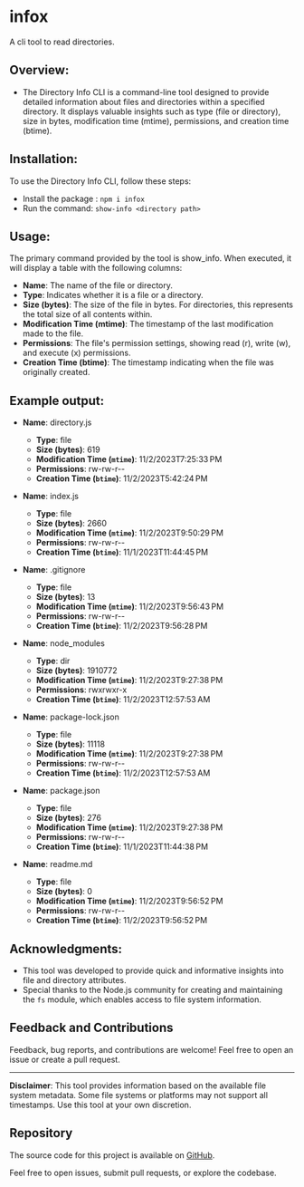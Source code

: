 # infox
A cli tool to read directories.

## Overview:
- The Directory Info CLI is a command-line tool designed to provide detailed information about files and directories within a specified directory. It displays valuable insights such as type (file or directory), size in bytes, modification time (mtime), permissions, and creation time (btime).

## Installation:
To use the Directory Info CLI, follow these steps:

- Install the package : `npm i infox`
- Run the command: `show-info <directory path>` 

## Usage:
The primary command provided by the tool is show_info. When executed, it will display a table with the following columns:

- **Name**: The name of the file or directory.
- **Type**: Indicates whether it is a file or a directory.
- **Size (bytes)**: The size of the file in bytes. For directories, this represents the total size of all contents within.
- **Modification Time (mtime)**: The timestamp of the last modification made to the file.
- **Permissions**: The file's permission settings, showing read (r), write (w), and execute (x) permissions.
- **Creation Time (btime)**: The timestamp indicating when the file was originally created.


## Example output:
- **Name**: directory.js
  - **Type**: file
  - **Size (bytes)**: 619
  - **Modification Time (`mtime`)**: 11/2/2023T7:25:33 PM
  - **Permissions**: rw-rw-r--
  - **Creation Time (`btime`)**: 11/2/2023T5:42:24 PM

- **Name**: index.js
  - **Type**: file
  - **Size (bytes)**: 2660
  - **Modification Time (`mtime`)**: 11/2/2023T9:50:29 PM
  - **Permissions**: rw-rw-r--
  - **Creation Time (`btime`)**: 11/1/2023T11:44:45 PM

- **Name**: .gitignore
  - **Type**: file
  - **Size (bytes)**: 13
  - **Modification Time (`mtime`)**: 11/2/2023T9:56:43 PM
  - **Permissions**: rw-rw-r--
  - **Creation Time (`btime`)**: 11/2/2023T9:56:28 PM

- **Name**: node_modules
  - **Type**: dir
  - **Size (bytes)**: 1910772
  - **Modification Time (`mtime`)**: 11/2/2023T9:27:38 PM
  - **Permissions**: rwxrwxr-x
  - **Creation Time (`btime`)**: 11/2/2023T12:57:53 AM

- **Name**: package-lock.json
  - **Type**: file
  - **Size (bytes)**: 11118
  - **Modification Time (`mtime`)**: 11/2/2023T9:27:38 PM
  - **Permissions**: rw-rw-r--
  - **Creation Time (`btime`)**: 11/2/2023T12:57:53 AM

- **Name**: package.json
  - **Type**: file
  - **Size (bytes)**: 276
  - **Modification Time (`mtime`)**: 11/2/2023T9:27:38 PM
  - **Permissions**: rw-rw-r--
  - **Creation Time (`btime`)**: 11/1/2023T11:44:38 PM

- **Name**: readme.md
  - **Type**: file
  - **Size (bytes)**: 0
  - **Modification Time (`mtime`)**: 11/2/2023T9:56:52 PM
  - **Permissions**: rw-rw-r--
  - **Creation Time (`btime`)**: 11/2/2023T9:56:52 PM

 



## Acknowledgments:

- This tool was developed to provide quick and informative insights into file and directory attributes.
- Special thanks to the Node.js community for creating and maintaining the `fs` module, which enables access to file system information.

## Feedback and Contributions

Feedback, bug reports, and contributions are welcome! Feel free to open an issue or create a pull request.

---

**Disclaimer**: This tool provides information based on the available file system metadata. Some file systems or platforms may not support all timestamps. Use this tool at your own discretion.

## Repository

The source code for this project is available on [GitHub](https://github.com/Surajchandraa/read-dir).

Feel free to open issues, submit pull requests, or explore the codebase.
